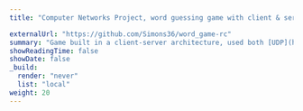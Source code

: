 ```yaml
---
title: "Computer Networks Project, word guessing game with client & server in C"

externalUrl: "https://github.com/Simons36/word_game-rc"
summary: "Game built in a client-server architecture, used both [UDP](https://en.wikipedia.org/wiki/User_Datagram_Protocol) and [TCP](https://en.wikipedia.org/wiki/Transmission_Control_Protocol) protocols to transfer text and images."
showReadingTime: false
showDate: false
_build:
  render: "never"
  list: "local"
weight: 20
---
```

